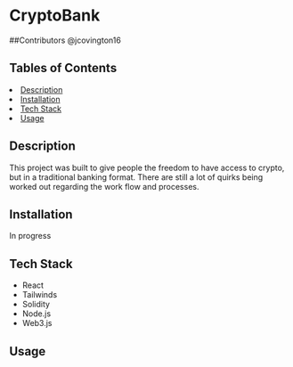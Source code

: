 # CryptoBank

##Contributors
@jcovington16

## Tables of Contents
<li><a href="#description">Description</a></li>
<li><a href="#installation">Installation</a></li>
<li><a href="#tech stack">Tech Stack</a></li>
<li><a href="#usage">Usage</a></li>

## Description
This project was built to give people the freedom to have access to crypto, but in a traditional banking format. There are still a lot of quirks being worked out regarding the work flow and processes. 

## Installation
In progress

## Tech Stack
- React
- Tailwinds
- Solidity
- Node.js
- Web3.js

## Usage

